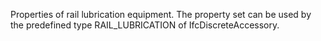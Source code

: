 Properties of rail lubrication equipment. The property set can be used by the predefined type RAIL_LUBRICATION of IfcDiscreteAccessory.